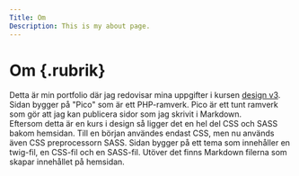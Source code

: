 ```yaml
---
Title: Om
Description: This is my about page.
---
```

Om {.rubrik}
==========================
Detta är min portfolio där jag redovisar mina uppgifter i kursen [design v3](https://dbwebb.se/kurser/design-v3).
Sidan bygger på "Pico" som är ett PHP-ramverk. Pico är ett tunt ramverk som gör
att jag kan publicera sidor som jag skrivit i Markdown.<br>
Eftersom detta är en kurs i design så ligger det en hel del CSS och SASS bakom
hemsidan. Till en början användes endast CSS, men nu används även CSS preprocessorn SASS.
Sidan bygger på ett tema som innehåller en twig-fil, en CSS-fil och en SASS-fil.
Utöver det finns Markdown filerna som skapar innehållet på hemsidan.

